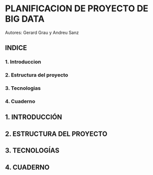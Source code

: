 # PLANIFICACION DE PROYECTO DE BIG DATA
Autores: Gerard Grau y Andreu Sanz

## INDICE
### 1. Introduccion
### 2. Estructura del proyecto
### 3. Tecnologias
### 4. Cuaderno

## 1. INTRODUCCIÓN
## 2. ESTRUCTURA DEL PROYECTO
## 3. TECNOLOGÍAS
## 4. CUADERNO
